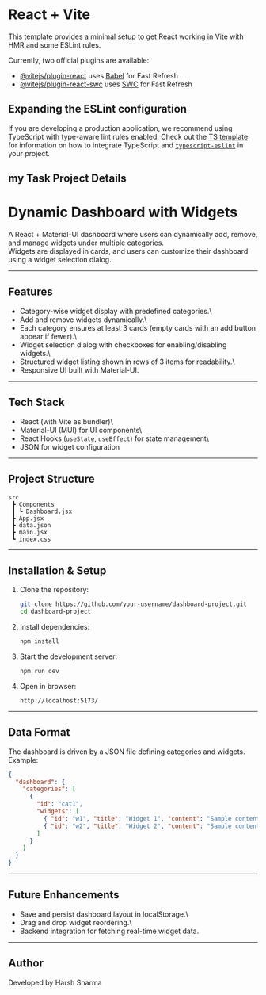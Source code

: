# React + Vite

This template provides a minimal setup to get React working in Vite with HMR and some ESLint rules.

Currently, two official plugins are available:

- [@vitejs/plugin-react](https://github.com/vitejs/vite-plugin-react/blob/main/packages/plugin-react) uses [Babel](https://babeljs.io/) for Fast Refresh
- [@vitejs/plugin-react-swc](https://github.com/vitejs/vite-plugin-react/blob/main/packages/plugin-react-swc) uses [SWC](https://swc.rs/) for Fast Refresh

## Expanding the ESLint configuration

If you are developing a production application, we recommend using TypeScript with type-aware lint rules enabled. Check out the [TS template](https://github.com/vitejs/vite/tree/main/packages/create-vite/template-react-ts) for information on how to integrate TypeScript and [`typescript-eslint`](https://typescript-eslint.io) in your project.

## my Task Project Details

# Dynamic Dashboard with Widgets

A React + Material-UI dashboard where users can dynamically add, remove,
and manage widgets under multiple categories.\
Widgets are displayed in cards, and users can customize their dashboard
using a widget selection dialog.

------------------------------------------------------------------------

## Features

-   Category-wise widget display with predefined categories.\
-   Add and remove widgets dynamically.\
-   Each category ensures at least 3 cards (empty cards with an add
    button appear if fewer).\
-   Widget selection dialog with checkboxes for enabling/disabling
    widgets.\
-   Structured widget listing shown in rows of 3 items for readability.\
-   Responsive UI built with Material-UI.

------------------------------------------------------------------------

## Tech Stack

-   React (with Vite as bundler)\
-   Material-UI (MUI) for UI components\
-   React Hooks (`useState`, `useEffect`) for state management\
-   JSON for widget configuration

------------------------------------------------------------------------

## Project Structure

    src
     ┣ Components
     ┃ ┗ Dashboard.jsx
     ┣ App.jsx
     ┣ data.json
     ┣ main.jsx
     ┗ index.css

------------------------------------------------------------------------

## Installation & Setup

1.  Clone the repository:

    ``` bash
    git clone https://github.com/your-username/dashboard-project.git
    cd dashboard-project
    ```

2.  Install dependencies:

    ``` bash
    npm install
    ```

3.  Start the development server:

    ``` bash
    npm run dev
    ```

4.  Open in browser:

        http://localhost:5173/

------------------------------------------------------------------------

## Data Format

The dashboard is driven by a JSON file defining categories and widgets.
Example:

``` json
{
  "dashboard": {
    "categories": [
      {
        "id": "cat1",
        "widgets": [
          { "id": "w1", "title": "Widget 1", "content": "Sample content 1" },
          { "id": "w2", "title": "Widget 2", "content": "Sample content 2" }
        ]
      }
    ]
  }
}
```

------------------------------------------------------------------------

## Future Enhancements

-   Save and persist dashboard layout in localStorage.\
-   Drag and drop widget reordering.\
-   Backend integration for fetching real-time widget data.

------------------------------------------------------------------------

## Author

Developed by Harsh Sharma
